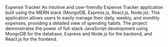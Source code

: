Expense Tracker
An intuitive and user-friendly Expense Tracker application built using the MERN stack (MongoDB, Express.js, React.js, Node.js). This application allows users to easily manage their daily, weekly, and monthly expenses, providing a detailed view of spending habits. The project demonstrates the power of full-stack JavaScript development using MongoDB for the database, Express and Node.js for the backend, and React.js for the frontend.
